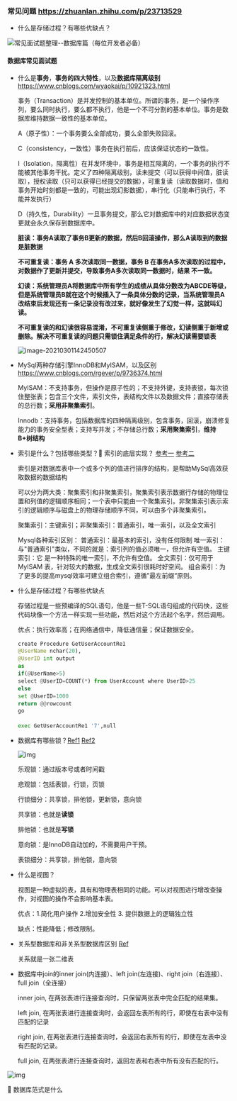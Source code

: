

### 常见问题 https://zhuanlan.zhihu.com/p/23713529

+   什么是存储过程？有哪些优缺点？



![常见面试题整理--数据库篇（每位开发者必备）](E:\git\typora\LeetCode刷题\images\sql.png)





#### 数据库常见面试题

+   什么是**事务**，**事务的四大特性**，以及**数据库隔离级别** https://www.cnblogs.com/wyaokai/p/10921323.html

    事务（Transaction）是并发控制的基本单位。所谓的事务，是一个操作序列，要么同时执行，要么都不执行，他是一个不可分割的基本单位。事务是数据库维持数据一致性的基本单位。

    A（原子性）：一个事务要么全部成功，要么全部失败回滚。

    C（consistency，一致性）事务在执行前后，应该保证状态的一致性。

    I（Isolation，隔离性）在并发环境中，事务是相互隔离的，一个事务的执行不能被其他事务干扰。定义了四种隔离级别，读未提交（可以获得中间值，脏读取），授权读取（只可以获得已经提交的数据），可重复读（读取数据时，值和事务开始时刻都是一致的，可能出现幻影数据），串行化（只能串行执行，不能并发执行）

    D（持久性，Durability）一旦事务提交，那么它对数据库中的对应数据状态变更就会永久保存到数据库中。

    **脏读：事务A读取了事务B更新的数据，然后B回滚操作，那么A读取到的数据是脏数据**

    **不可重复读：事务 A 多次读取同一数据，事务 B 在事务A多次读取的过程中，对数据作了更新并提交，导致事务A多次读取同一数据时，结果 不一致。**

    **幻读：系统管理员A将数据库中所有学生的成绩从具体分数改为ABCDE等级，但是系统管理员B就在这个时候插入了一条具体分数的记录，当系统管理员A改结束后发现还有一条记录没有改过来，就好像发生了幻觉一样，这就叫幻读。**

    **不可重复读的和幻读很容易混淆，不可重复读侧重于修改，幻读侧重于新增或删除。解决不可重复读的问题只需锁住满足条件的行，解决幻读需要锁表**

    ![image-20210301142450507](E:\git\typora\LeetCode刷题\images\sql2)

+   MySql两种存储引擎InnoDB和MyISAM，以及区别 https://www.cnblogs.com/rgever/p/9736374.html

    MyISAM：不支持事务，但操作是原子性的；不支持外键，支持表锁，每次锁住整张表；包含三个文件，索引文件，表结构文件以及数据文件；直接存储表的总行数；**采用非聚集索引**。

    Innodb：支持事务，包括数据库的四种隔离级别，包含事务，回滚，崩溃修复能力的事务安全型表；支持写并发；不存储总行数；**采用聚集索引**，**维持B+树结构**

    


+   索引是什么？包括哪些类型？🚀 索引的底层实现？ [参考一](https://www.cnblogs.com/s-b-b/p/8334593.html)    [参考二](https://kb.cnblogs.com/page/45712/)

    索引是对数据库表中一个或多个列的值进行排序的结构，是帮助MySql高效获取数据的数据结构

    可以分为两大类：聚集索引和非聚集索引，聚集索引表示数据行存储的物理位置和列值的逻辑顺序相同；一个表中只能由一个聚集索引。非聚集索引表示索引的逻辑顺序与磁盘上的物理存储顺序不同，可以由多个非聚集索引。

    聚集索引：主键索引；非聚集索引：普通索引，唯一索引，以及全文索引

    Mysql各种索引区别：
    普通索引：最基本的索引，没有任何限制
    唯一索引：与"普通索引"类似，不同的就是：索引列的值必须唯一，但允许有空值。
    主键索引：它 是一种特殊的唯一索引，不允许有空值。 
    全文索引：仅可用于 MyISAM 表，针对较大的数据，生成全文索引很耗时好空间。
    组合索引：为了更多的提高mysql效率可建立组合索引，遵循”最左前缀“原则。
    
    
    
+ 什么是存储过程？有哪些优缺点

    存储过程是一些预编译的SQL语句，他是一些T-SQL语句组成的代码快，这些代码块像一个方法一样实现一些功能，然后对这个方法起个名字，然后调用。

    优点：执行效率高；在网络通信中，降低通信量；保证数据安全。

    ```python
    create Procedure GetUserAccountRe1
    @UserName nchar(20),
    @UserID int output
    as
    if(@UserName>5)
    select @UserID=COUNT(*) from UserAccount where UserID>25
    else
    set @UserID=1000
    return @@rowcount
    go
    
    exec GetUserAccountRe1 '7',null
    ```



+   数据库有哪些锁？[Ref1](https://blog.csdn.net/C_J33/article/details/79487941)   [Ref2](https://blog.csdn.net/weixin_39651041/article/details/79985715)

    ![img](..\..\LeetCode刷题\images\sql3)

    乐观锁：通过版本号或者时间戳

    悲观锁：包括表锁，行锁，页锁

    行锁细分：共享锁，排他锁，更新锁，意向锁

    共享锁：也就是**读锁**

    排他锁：也就是**写锁**

    意向锁：是InnoDB自动加的，不需要用户干预。

    表锁细分：共享锁，排他锁，意向锁



+   什么是视图？

    视图是一种虚拟的表，具有和物理表相同的功能。可以对视图进行增改查操作，对视图的操作不会影响基本表。

    优点：1.简化用户操作 2.增加安全性 3. 提供数据上的逻辑独立性 

    缺点：性能降低；修改限制。



+    关系型数据库和非关系型数据库区别 [Ref](https://www.cnblogs.com/jeakeven/p/5402095.html)

     关系就是一张二维表



+   数据库中join的inner join(内连接）、left join(左连接)、right join（右连接）、full join（全连接）

    inner join, 在两张表进行连接查询时，只保留两张表中完全匹配的结果集。

    left join, 在两张表进行连接查询时，会返回左表所有的行，即使在右表中没有匹配的记录

    right join, 在两张表进行连接查询时，会返回右表所有的行，即使在左表中没有匹配的记录。

    full join, 在两张表进行连接查询时，返回左表和右表中所有没有匹配的行。

![img](E:\git\typora\LeetCode刷题\images\sql4.png)



🚀 数据库范式是什么